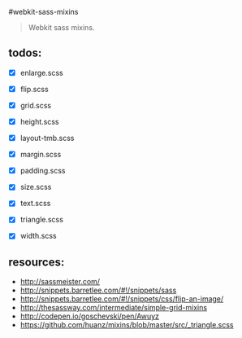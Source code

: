#webkit-sass-mixins
> Webkit sass mixins.


## todos:
- [x] enlarge.scss
- [x] flip.scss
- [x] grid.scss
- [x] height.scss
- [x] layout-tmb.scss
- [x] margin.scss
- [x] padding.scss
- [x] size.scss
- [x] text.scss
- [x] triangle.scss
- [x] width.scss



## resources:
+ http://sassmeister.com/
+ http://snippets.barretlee.com/#!/snippets/sass
+ http://snippets.barretlee.com/#!/snippets/css/flip-an-image/
+ http://thesassway.com/intermediate/simple-grid-mixins
+ http://codepen.io/goschevski/pen/Awuyz
+ https://github.com/huanz/mixins/blob/master/src/_triangle.scss
